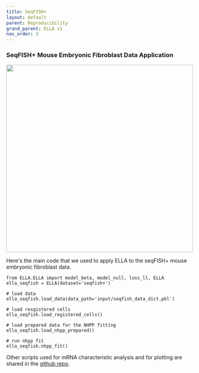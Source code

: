 ```yaml
---
title: SeqFISH+
layout: default
parent: Reproducibility
grand_parent: ELLA v1
nav_order: 3
---
```


### SeqFISH+ Mouse Embryonic Fibroblast Data Application

<div style="margin: 0 auto; text-align: left;"> 
<img src="{{ site.baseurl }}/images/rp_seqfish.png" width="500" />
</div>

Here's the main code that we used to apply ELLA to the seqFISH+ mouse embryonic fibroblast data.
```
from ELLA.ELLA import model_beta, model_null, loss_ll, ELLA
ella_seqfish = ELLA(dataset='seqfish+')

# load data
ella_seqfish.load_data(data_path='input/seqfish_data_dict.pkl')

# load resgistered cells
ella_seqfish.load_registered_cells()

# load prepared data for the NHPP fitting
ella_seqfish.load_nhpp_prepared()

# run nhpp fit
ella_seqfish.nhpp_fit()
```

Other scripts used for mRNA characteristic analysis and for plotting are shared in the [github repo](https://github.com/jadexq/ELLA/tree/main/scripts/analysis/seqfish).
